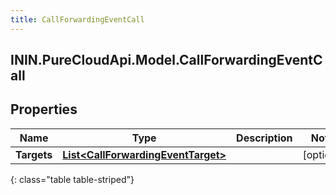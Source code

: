 ```yaml
---
title: CallForwardingEventCall
---
```

## ININ.PureCloudApi.Model.CallForwardingEventCall

## Properties

|Name | Type | Description | Notes|
|------------ | ------------- | ------------- | -------------|
| **Targets** | [**List&lt;CallForwardingEventTarget&gt;**](CallForwardingEventTarget.html) |  | [optional] |
{: class="table table-striped"}



